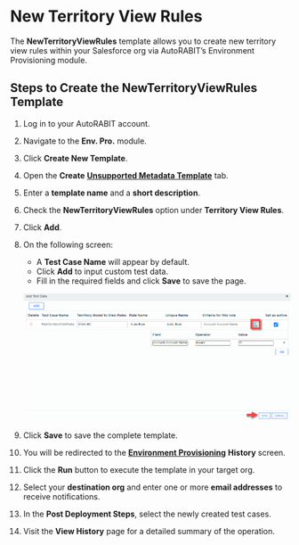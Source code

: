 # New Territory View Rules

The **NewTerritoryViewRules** template allows you to create new territory view rules within your Salesforce org via AutoRABIT’s Environment Provisioning module.

## Steps to Create the NewTerritoryViewRules Template

1. Log in to your AutoRABIT account.
2. Navigate to the **Env. Pro.** module.
3. Click **Create New Template**.
4. Open the **Create** [**Unsupported Metadata Template**](../) tab.
5. Enter a **template name** and a **short description**.
6. Check the **NewTerritoryViewRules** option under **Territory View Rules**.
7. Click **Add**.

8. On the following screen:
   - A **Test Case Name** will appear by default.
   - Click **Add** to input custom test data.
   - Fill in the required fields and click **Save** to save the page.

   ![New Territory View Rules - Example](../../../../../../.gitbook/assets/image%20(1477).png)

9. Click **Save** to save the complete template.

10. You will be redirected to the [**Environment Provisioning**](https://knowledgebase.autorabit.com/docs/environment-provisioning) **History** screen.
11. Click the **Run** button to execute the template in your target org.
12. Select your **destination org** and enter one or more **email addresses** to receive notifications.
13. In the **Post Deployment Steps**, select the newly created test cases.
14. Visit the **View History** page for a detailed summary of the operation.
